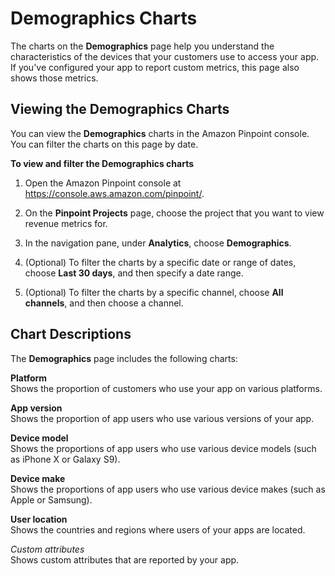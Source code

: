 # Demographics Charts<a name="analytics-demographics"></a>

The charts on the **Demographics** page help you understand the characteristics of the devices that your customers use to access your app\. If you've configured your app to report custom metrics, this page also shows those metrics\.

## Viewing the Demographics Charts<a name="analytics-demographics-view"></a>

You can view the **Demographics** charts in the Amazon Pinpoint console\. You can filter the charts on this page by date\.

**To view and filter the Demographics charts**

1. Open the Amazon Pinpoint console at [https://console\.aws\.amazon\.com/pinpoint/](https://console.aws.amazon.com/pinpoint/)\.

1. On the **Pinpoint Projects** page, choose the project that you want to view revenue metrics for\.

1. In the navigation pane, under **Analytics**, choose **Demographics**\.

1. \(Optional\) To filter the charts by a specific date or range of dates, choose **Last 30 days**, and then specify a date range\.

1. \(Optional\) To filter the charts by a specific channel, choose **All channels**, and then choose a channel\.

## Chart Descriptions<a name="analytics-demographics-description"></a>

The **Demographics** page includes the following charts:

**Platform**  
Shows the proportion of customers who use your app on various platforms\.

**App version**  
Shows the proportion of app users who use various versions of your app\.

**Device model**  
Shows the proportions of app users who use various device models \(such as iPhone X or Galaxy S9\)\.

**Device make**  
Shows the proportions of app users who use various device makes \(such as Apple or Samsung\)\.

**User location**  
Shows the countries and regions where users of your apps are located\.

*Custom attributes*  
Shows custom attributes that are reported by your app\.